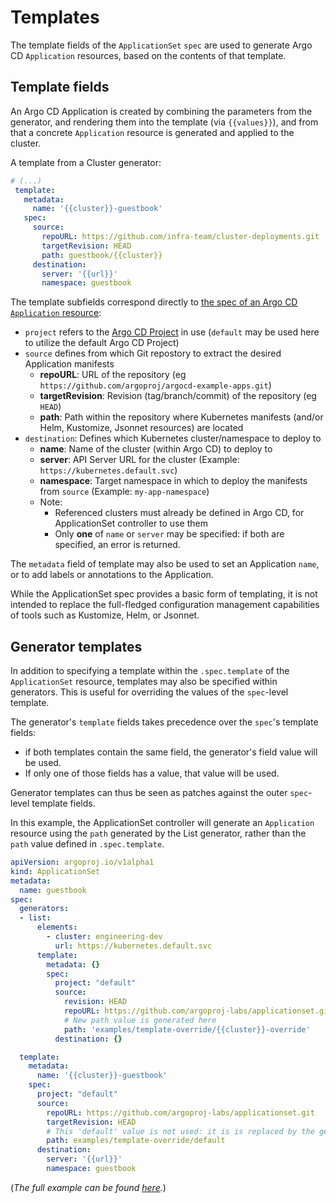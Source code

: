 # Templates

The template fields of the `ApplicationSet` `spec` are used to generate Argo CD `Application` resources, based on the contents of that template. 

## Template fields

An Argo CD Application is created by combining the parameters from the generator, and rendering them into the template (via `{{values}}`), and from that a concrete `Application` resource is generated and applied to the cluster.

A template from a Cluster generator:
```yaml
# (...)
 template:
   metadata:
     name: '{{cluster}}-guestbook'
   spec:
     source:
       repoURL: https://github.com/infra-team/cluster-deployments.git
       targetRevision: HEAD
       path: guestbook/{{cluster}}
     destination:
       server: '{{url}}'
       namespace: guestbook
```

The template subfields correspond directly to [the spec of an Argo CD `Application` resource](https://argoproj.github.io/argo-cd/operator-manual/declarative-setup/#applications):
- `project` refers to the [Argo CD Project](https://argoproj.github.io/argo-cd/user-guide/projects/) in use (`default` may be used here to utilize the default Argo CD Project)
- `source` defines from which Git repostory to extract the desired Application manifests
  - **repoURL**: URL of the repository (eg `https://github.com/argoproj/argocd-example-apps.git`)
  - **targetRevision**: Revision (tag/branch/commit) of the repository (eg `HEAD`)
  - **path**: Path within the repository where Kubernetes manifests (and/or Helm, Kustomize, Jsonnet resources) are located 
- `destination`: Defines which Kubernetes cluster/namespace to deploy to
  - **name**: Name of the cluster (within Argo CD) to deploy to
  - **server**: API Server URL for the cluster (Example: `https://kubernetes.default.svc`)
  - **namespace**: Target namespace in which to deploy the manifests from `source` (Example: `my-app-namespace`)
  - Note:
    - Referenced clusters must already be defined in Argo CD, for ApplicationSet controller to use them
    - Only **one** of `name` or `server` may be specified: if both are specified, an error is returned.

The `metadata` field of template may also be used to set an Application `name`, or to add labels or annotations to the Application. 
    
While the ApplicationSet spec provides a basic form of templating, it is not intended to replace the full-fledged configuration management capabilities of tools such as Kustomize, Helm, or Jsonnet.

## Generator templates

In addition to specifying a template within the `.spec.template` of the `ApplicationSet` resource, templates may also be specified within generators. This is useful for overriding the values of the `spec`-level template. 

The generator's `template` fields takes precedence over the `spec`'s template fields:
- if both templates contain the same field, the generator's field value will be used. 
- If only one of those fields has a value, that value will be used. 

Generator templates can thus be seen as patches against the outer `spec`-level template fields.

In this example, the ApplicationSet controller will generate an `Application` resource using the `path` generated by the List generator, rather than the `path` value defined in `.spec.template`.
```yaml
apiVersion: argoproj.io/v1alpha1
kind: ApplicationSet
metadata:
  name: guestbook
spec:
  generators:
  - list:
      elements:
        - cluster: engineering-dev
          url: https://kubernetes.default.svc
      template:
        metadata: {}
        spec:
          project: "default"
          source:
            revision: HEAD
            repoURL: https://github.com/argoproj-labs/applicationset.git
            # New path value is generated here
            path: 'examples/template-override/{{cluster}}-override'
          destination: {}

  template:
    metadata:
      name: '{{cluster}}-guestbook'
    spec:
      project: "default"
      source:
        repoURL: https://github.com/argoproj-labs/applicationset.git
        targetRevision: HEAD
        # This 'default' value is not used: it is is replaced by the generator's template path, above
        path: examples/template-override/default
      destination:
        server: '{{url}}'
        namespace: guestbook
```
(*The full example can be found [here](https://github.com/argoproj-labs/applicationset/tree/master/examples/template-override).*)

